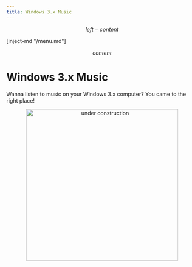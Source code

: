 ```yaml
---
title: Windows 3.x Music
---
```


$$ left-content $$

[inject-md "/menu.md"]

$$ content $$

# Windows 3.x Music

Wanna listen to music on your Windows 3.x computer? You came to the right place!

<center>
  <img src="/contents/public/construction.gif" alt="under construction" width="400" />
</center>
